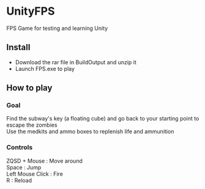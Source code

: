 # UnityFPS
FPS Game for testing and learning Unity

## Install
 * Download the rar file in BuildOutput and unzip it
 * Launch FPS.exe to play
 
## How to play

### Goal

Find the subway's key (a floating cube) and go back to your starting point to escape the zombies  
Use the medkits and ammo boxes to replenish life and ammunition

### Controls

 ZQSD + Mouse : Move around  
 Space : Jump  
 Left Mouse Click : Fire  
 R : Reload


